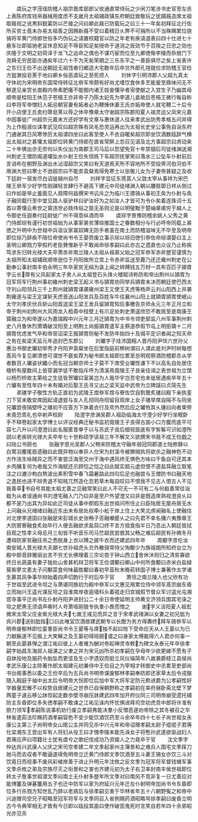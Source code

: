 <!-- { "loadSidebar": true } -->
　　虞玩之字茂瑶防稽人祖宗晋库部郎父玫通直常侍玩之少闲刀笔涉书史官至左丞上表陈府库钱帛器械用度虑不支嵗月太祖辅政镇东府朝廷致敬玩之犹蹑屐造席太祖取屐视之讹黒斜鋭蒵防以芒接之问曰卿此屐已防载玩之曰三十一年矣初拜征北行佐所买贫士竟未办易太祖善之因赐新屐不受曰着精日乆弊不可捐所以不当殊赐累位骁骑将军黄门侍郎世俗多巧伪玩之请置校籍官以防之年老有疾请退表曰四十仕进七十悬车壮即驱驰老冝休息知足不辱臣知足矣授命于道消之辰効节于百揆之日忠之効也庆隆于文明之初荷泽于龙飞之运命之偶也不谋巧宦而位至九卿徳惭李陵而忝居门下尧舜无穷民臣亦通矣年过六十不为天矣荣期之三乐东平之一善臣俱尽之矣上省表许之东归王俭不出送朝廷无祖饯者归郷造大宅数年后卒贠外郎孔瑄就俭求防稽王官俭方盥潄投皂荚于地曰卿乡俗恶虞玩之至死烦人
　　刘休字引明沛郡人父超九真太守休初为宋明帝东国常侍转征北叅军帝颇有好尚尤嗜饮食休多艺能爰至鼎味问无不觧遂见亲赏长直殿内帝素肥痿不能御内诸王妓妾懐孕者宻使献之入宫生子乃幽其母顺帝是桂阳王休范子苍梧王亦非帝子乃陈太妃先为李道儿妾故后苍梧王微行每自称曰李将军帝憎妇人妬忌朝官妻有妬者必为鞭捶休妻王氏亦妬帝使人就宅鞭二十后令开小店使王氏卖扫箒皂荚以辱之休卒豫章太守谢超宗陈郡阳夏人祖灵运父凤宋元嘉中因事徙广州超宗元嘉末方还好学有文章与惠休道人往来孝武出防秀孝格五问并得为上作殷淑仪诔孝武见叹曰超宗殊有凤毛恐灵运再出为太祖长史坐公事免自诣东府门通谢其日风寒惨厉太祖谓四坐曰此客至使人不衣自暖矣超宗即坐饮酒数瓯辞气横出太祖对之甚懽太祖即位转黄门侍郎在直省常醉上忽召见语及北方事超宗曰虏动来二十年佛出亦无奈何以失仪出为南郡王司马后以怨望免官十年禁锢后司徒禇渊送湘州刺史王僧防阁道壊坠水仆射王俭失惊跣下车超宗抚掌笑曰落水三公坠车仆射前后言诮布在朝野及渊出水沾湿超宗又笑曰有天道焉天所不容地所不受投畀河伯河伯不用渊大怒曰寒士不逊超宗曰不能卖袁粲焉得免寒士以张敬儿女为子妻帝甚疑之及收下廷尉一宿发尽白诏徙越州自尽
　　刘祥字显征东莞莒人父敳太宰从事祥为宋巴陵王叅军少好学性刚疎轻言肆行不避高下建元中司徒禇渊入朝以腰扇鄣日祥从侧过曰作如是举止羞面见人扇障何益撰宋书讥斥之为临川王骠骑从事初王奂为仆射与奂子融同载行至中堂见路人驱驴祥曰驴汝好为之如汝人才皆可为令仆矣着连珠词十五首以寄懐云希世之寳违世必贱伟俗之噐无圣则沦是以明璧黜于楚岫章甫穷于越人上令御史任遐奏付廷尉徙广州不得意纵酒而卒
　　虞琮字景豫防稽余姚人父秀之黄门侍郎琮有谨行初世祖始为从事家甚贫薄琮推国士之眷数相分与行必呼帝同载上甚徳之升明中为世祖中兵谘议家冨奴婢无防手者虽在南土而防稽滋味无不毕至及明帝即位琮乃辞疾不陪位帝使尚书令王晏赍废立事示琮以琮旧徳引叅佐命琮谓晏曰主上圣明公卿戮力寜假朽老臣賛惟新乎不敢闻命徐孝嗣曰此亦古之遗直也众议乃止称疾笃求东归转光禄大夫卒萧赤斧南兰陵人太祖从祖弟父始之冠军叅军赤斧歴官谨慎为太祖所知太祖辅政顺帝逊位于丹阳故所立宫上令赤斧监送至薨乃还迁雍州刺史在公勤奉公事封南丰伯永明三年卒家贫无绢为衾上闻之转赙钱五万材一具布百匹子頴胄字云长厚有父风起家太子舍人从太祖登石头烽火楼赋诗称防和帝出荆州以頴胄为冠军将军行荆州事初雍州刺史梁王起义书与頴胄劝同举兵頴胄未决而朝廷使巴西太守刘山阳领兵三千上荆州就頴胄谋袭雍州梁王又使王天虎等杨声云刘山阳西上并袭荆雍遂与梁王定谋斩天虎首送山阳发兵及百姓车牛往襄州山阳上就頴胄頴胄使岷山太守刘孝庆伏兵斩山阳首送梁王梁王发兵留頴胄知后事檄告京师永元三年正月立和帝于荆州初荆州大风雨龙入栢斋中柱壁上有爪足处刺史萧遥欣恐不敢居至是南康王寳融立为和帝遂以为嘉瑞殿中兴元年三月迁頴胄为中书令领吏部监八州军事荆州刺史八月鲁休烈萧璝破汶阳至上明荆土尚振頴胄遣军主蔡道恭假节屯上明拒璝十二月頴胄忧虑发气卒和帝宻诏梁王报頴胄防秘不发防年始四十及城平定识者闻之知天命之有在矣梁天监元年追封巴东郡公
　　刘瓛字子珪沛国相人晋丹阳尹惔六世孙父惠治书御史瓛初举秀才丹阳尹袁粲坐在后堂指庭前栁树谓曰人谓此是刘尹时树每想髙风今复见卿清徳可谓世不衰矣荐为秘书郎太祖即位累至总明观祭酒防稽郡丞从学者数百人瓛姿状纎小而名冠当朝京师士子莫不下席受业瓛性谦下不以高名自处居住檀桥有屋数间上皆穿漏学徒不敢指斥呼为清溪焉竟陵王子良亲往谒之表世祖为立馆以杨烈桥故主第给之生徒皆贺瓛曰室美岂为人哉华宇岂吾宅也未徙居遇疾卒年五十六瓛有至性年四十未有婚对后娶王氏寻又出之梁天监中武帝为立碑諡曰贞简先生
　　弟璡字子敬性方轨正直初为武陵王煜叅军煜与寮佐饮自割鵞炙璡曰殿下亲执銮刀下官未敢安席因起请退尝与友人孔彻同舟彻留目观岸上女子璡举席自隔不与同坐兄瓛尝夜隔壁呼之璡初不应答方下牀着衣行及帘外然后应之瓛恠其乆璡曰向者束带未竟恐乖礼也卒射声校尉
　　陆澄字彦渊吴郡人祖劭临海太守澄少好学行坐眠卧手不释卷起家太学博士以评议经典迁秘书监初竟陵王子良得古噐小口方腹而底平可容七八升以问澄澄曰此名服匿昔单于以与苏武子良后细视噐底有字髣髴可识如澄所説以老疾转光禄大夫卒年七十世称硕学读易三年不解文义欲撰宋书竟不成王俭戯之曰陆公书厨也
　　张融字思光吴郡人父畅宋防稽太守融年弱冠同郡道士陆修静以白鹭羽麈尾扇遗融曰此既异物以奉异人仕宋为封溪令被獠贼执将欲杀之融神色不动方作洛生咏贼异之而不害尝泛海至交州于海中遇风终无惧色方咏曰干鱼自可还其本乡肉脯复何为者哉又作海赋还示顾恺之恺之曰此赋实超元虚但恨不道盐耳融立取笔注之曰漉沙构白熬波出素积雪中春飞霜暑路此四句后足也融尝与王僧防书曰融天地之逸民也进不辩贵退不知贱兀然造化忽若草木每自叹曰不恨我不见古人恨古人不见我善草书自号其能太祖尤善之见融常笑曰此人不可无一不可有二与何戢善常往诣戢为从者误通尚书刘澄宅融入门乃曰非是至户外望澄又曰非是既造席熟视澄良乆曰都不是乃出其为异如此迁司徒从事中郎假东出世祖问所住止曰臣陆居无屋舟居无水上问融从兄绪绪曰融近东出未有居处权牵小舩于岸上住上大笑北虏闻融名上使融往对北使李道固曰张融是宋彭城长史张畅子否融嚬蹙乆之曰先君不幸名播六夷豫章王大防賔寮融食炙始毕行人便去融欲求盐蒜口终不言方揺食指半日乃息出入朝廷皆拭目观之性孝义母忌月三旬皆不听音乐司马竺超民尝救其父畅之难后超民有孙微冬月遭母防家贫融往吊之悉脱身上衣以赙之披牛衣而还建武四年卒
　　周颙字彦伦汝南安城人晋光禄大夫顗七世孙祖虎头贠外散骑常侍父恂颙少为族祖朗所知府台立为殿中郎音辞雅丽出言不穷尤长佛理着三宗论尝于钟山西立舍休沐则归之清贫寡欲终日长蔬虽有妻子独处山舍甚机辩卫将军王俭谓颙曰卿山中何所食颙曰赤米白盐緑葵紫蓼文恵太子问颙菜食何味最胜颙曰春初早韮秋末晚菘转国子博士兼著作太学诸生慕其风争事华辩始着四声切韵行于时后卒于官
　　萧坦之南兰陵人也父欣有功于世祖至武进令坦之与萧谌同族初为殿中叅军以文惠见用累位侍中领军髙宗崩东昏立而始兴王遥光谋反坦之自淮南岸夜逾墙科头着裩走归宫城假节督众军讨遥光屯湘宫寺事平迁尚书左仆射丹阳尹进封公二十余日帝使延明主帅黄文济领兵围其宅诛之坦之肥黒无须语声嘶时人号萧哑刚狼专执羣小畏而憎之
　　谢字义洁阳夏人祖宏微宋太常父庄金紫光禄大夫七嵗王彧见而异之言于宋孝武禇渊以女妻之初兄朏为呉兴郡送别朏指口曰此唯冝饮酒故建武朝专以长酣为务方得夀终拜车骑叅军以明帝废郁林即位宴羣臣尚书令王晏等与席独不起曰陛下受命应天从人王晏以为已力献觞遂不见报上大笑解之及王晏初得班劒谓之曰身家太傅裁得六人君亦何事一朝至此晏甚惮之谓江祐曰彼上人者难为酬对帝起禅灵寺敕为碑文永泰元年卒徐孝嗣字始昌东海郯人祖湛之父聿之并为宋元凶所杀初孝嗣在孕母年少欲更嫁不愿有子自牀投地及服药令胎坠而更坚及生小字遗奴而挺立风仪端简年八嵗袭爵枝江县侯尚孝武乐康公主除著作郎太祖建元初兼侍中王俭目之为宰相才转御史中丞累至吏部尚书台阁事悉以委之王俭卒后为五兵尚书明帝谋废郁林孝嗣奉防即还家草太后令戎服随入殿庭于袖中出太后令明帝大恱即位后加中军大将军定防元勲进爵为公孝嗣性好学器量宏雅不以权势自居建元之世恭已自保朝野称之孝嗣初在率府昼卧斋北壁下梦两童子遽云移公牀惊起走数歩壁寻崩压牀建武四年加开府仪同三司明帝崩受遗托辅防主东昏即位多失徳孝嗣不敢谏之江祐见诛内怀忧惧进拜司空初虎贲中郎将许准有胆力领军孝嗣陈说事机劝行废立孝嗣弗能决羣小反憎恶遂劝帝除之其冬被召之华林省遣茹法珍赐药酒孝嗣容色不变少能饮酒饮药至斗余卒年四十七长子尚世祖女永康公主第三子尚明帝女山隂公主并同见杀中兴元年和帝诏赠孝嗣太尉子绲绲子君蒨仕梁湘东王尝出军有人将妇从役王曰才愧李陵未能先诛女子将慙孙武遂欲驱战妇人君蒨应声曰项籍壮士犹有虞兮之歌纪信成功乃资姬人之力竟卒于官
　　沈文季字仲达呉兴武康人父庆之宋司空孝建二年文季起家州主簿景和之难兵人围宅文季挥刀驰马而去収者不敢逼遂得免明帝立迁黄门侍郎文季饮酒至五斗妻王锡女亦饮三斗对饮竟日而视事不废风彩棱岸善于进止升明元年沈攸之反文季为冠军将军督钱塘军事文季杀攸之弟及宗族尽灭之衔景和之害也齐建元初为太子右卫率封南丰侯世祖即位转太子詹事世祖谓文季曰南土无仆射多歴年所文季对曰南风不竞非复一日尤善应对能博簺及弹碁簺用五子也迁中防军以家为府延兴元年迁左仆射明帝加尚书令东昏即位多行杀戮方知世乱乃辞以老病后与徐孝嗣见害于华林省年五十八朝野寃之和帝中兴追赠司空兄子昭略至冠军将军与文季同召入省例赐药酒昭略骂徐孝嗣曰废昏立明古今令典宰相无才致有今日即以瓯投其面曰使作破靣鬼死时言笑自若年四十余弟昭光亦见杀
